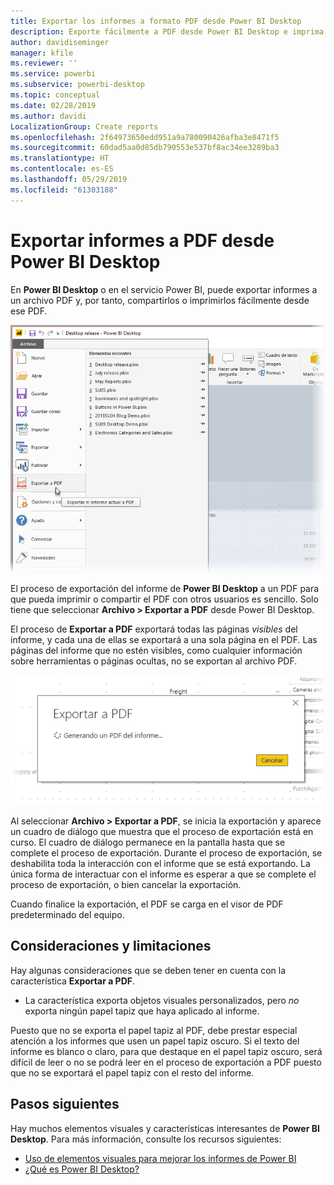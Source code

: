 ```yaml
---
title: Exportar los informes a formato PDF desde Power BI Desktop
description: Exporte fácilmente a PDF desde Power BI Desktop e imprima con facilidad esos informes en PDF
author: davidiseminger
manager: kfile
ms.reviewer: ''
ms.service: powerbi
ms.subservice: powerbi-desktop
ms.topic: conceptual
ms.date: 02/28/2019
ms.author: davidi
LocalizationGroup: Create reports
ms.openlocfilehash: 2f64973650edd951a9a780090426afba3e8471f5
ms.sourcegitcommit: 60dad5aa0d85db790553e537bf8ac34ee3289ba3
ms.translationtype: HT
ms.contentlocale: es-ES
ms.lasthandoff: 05/29/2019
ms.locfileid: "61303188"
---
```

# <a name="export-reports-to-pdf-from-power-bi-desktop"></a>Exportar informes a PDF desde Power BI Desktop
En **Power BI Desktop** o en el servicio Power BI, puede exportar informes a un archivo PDF y, por tanto, compartirlos o imprimirlos fácilmente desde ese PDF.

![Exportar a PDF](media/desktop-export-to-pdf/export-to-pdf_01.png)

El proceso de exportación del informe de **Power BI Desktop** a un PDF para que pueda imprimir o compartir el PDF con otros usuarios es sencillo. Solo tiene que seleccionar **Archivo > Exportar a PDF** desde Power BI Desktop.

El proceso de **Exportar a PDF** exportará todas las páginas *visibles* del informe, y cada una de ellas se exportará a una sola página en el PDF. Las páginas del informe que no estén visibles, como cualquier información sobre herramientas o páginas ocultas, no se exportan al archivo PDF. 

![Exportación a PDF en curso](media/desktop-export-to-pdf/export-to-pdf_02.png)

Al seleccionar **Archivo > Exportar a PDF**, se inicia la exportación y aparece un cuadro de diálogo que muestra que el proceso de exportación está en curso. El cuadro de diálogo permanece en la pantalla hasta que se complete el proceso de exportación. Durante el proceso de exportación, se deshabilita toda la interacción con el informe que se está exportando. La única forma de interactuar con el informe es esperar a que se complete el proceso de exportación, o bien cancelar la exportación. 

Cuando finalice la exportación, el PDF se carga en el visor de PDF predeterminado del equipo. 

## <a name="considerations-and-limitations"></a>Consideraciones y limitaciones
Hay algunas consideraciones que se deben tener en cuenta con la característica **Exportar a PDF**.

* La característica exporta objetos visuales personalizados, pero *no* exporta ningún papel tapiz que haya aplicado al informe.

Puesto que no se exporta el papel tapiz al PDF, debe prestar especial atención a los informes que usen un papel tapiz oscuro. Si el texto del informe es blanco o claro, para que destaque en el papel tapiz oscuro, será difícil de leer o no se podrá leer en el proceso de exportación a PDF puesto que no se exportará el papel tapiz con el resto del informe. 



## <a name="next-steps"></a>Pasos siguientes
Hay muchos elementos visuales y características interesantes de **Power BI Desktop**. Para más información, consulte los recursos siguientes:

* [Uso de elementos visuales para mejorar los informes de Power BI](desktop-visual-elements-for-reports.md)
* [¿Qué es Power BI Desktop?](desktop-what-is-desktop.md)


